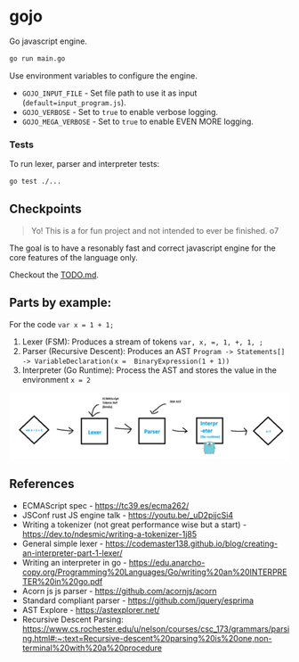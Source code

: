 # gojo

Go javascript engine.

```sh
go run main.go
```

Use environment variables to configure the engine.

- `GOJO_INPUT_FILE` - Set file path to use it as input (`default=input_program.js`).
- `GOJO_VERBOSE` - Set to `true` to enable verbose logging.
- `GOJO_MEGA_VERBOSE` - Set to `true` to enable EVEN MORE logging.

### Tests

To run lexer, parser and interpreter tests:

```sh
go test ./...
```

## Checkpoints

> Yo! This is a for fun project and not intended to ever be finished. o7

The goal is to have a resonably fast and correct javascript engine for the core features of the language only.

Checkout the [TODO.md](TODO.md).

## Parts by example:

For the code `var x = 1 + 1;`

1. Lexer (FSM): Produces a stream of tokens `var, x, =, 1, +, 1, ;`
2. Parser (Recursive Descent): Produces an AST `Program -> Statements[] -> VariableDeclaration(x = 
   BinaryExpression(1 + 1))`
3. Interpreter (Go Runtime): Process the AST and stores the value in the environment `x = 2`

![img.png](img.png)

## References

- ECMAScript spec - https://tc39.es/ecma262/
- JSConf rust JS engine talk - https://youtu.be/_uD2pijcSi4
- Writing a tokenizer (not great performance wise but a start) - https://dev.to/ndesmic/writing-a-tokenizer-1j85
- General simple lexer - https://codemaster138.github.io/blog/creating-an-interpreter-part-1-lexer/
- Writing an interpreter in go - https://edu.anarcho-copy.org/Programming%20Languages/Go/writing%20an%20INTERPRETER%20in%20go.pdf
- Acorn js js parser - https://github.com/acornjs/acorn
- Standard compliant parser - https://github.com/jquery/esprima
- AST Explore - https://astexplorer.net/
- Recursive Descent Parsing: https://www.cs.rochester.edu/u/nelson/courses/csc_173/grammars/parsing.html#:~:text=Recursive-descent%20parsing%20is%20one,non-terminal%20with%20a%20procedure

